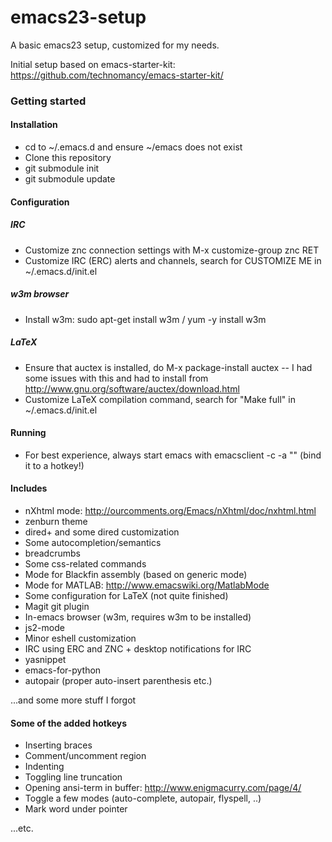 # emacs23-setup

A basic emacs23 setup, customized for my needs.

Initial setup based on emacs-starter-kit: https://github.com/technomancy/emacs-starter-kit/

### Getting started
#### Installation
- cd to ~/.emacs.d and ensure ~/emacs does not exist
- Clone this repository
- git submodule init
- git submodule update

#### Configuration
##### IRC
- Customize znc connection settings with M-x customize-group znc RET
- Customize IRC (ERC) alerts and channels, search for CUSTOMIZE ME in ~/.emacs.d/init.el

##### w3m browser
- Install w3m: sudo apt-get install w3m / yum -y install w3m

##### LaTeX
- Ensure that auctex is installed, do M-x package-install auctex -- I had some issues with this and had to install from http://www.gnu.org/software/auctex/download.html
- Customize LaTeX compilation command, search for "Make full" in ~/.emacs.d/init.el

#### Running
- For best experience, always start emacs with emacsclient -c -a "" (bind it to a hotkey!)

#### Includes
- nXhtml mode: http://ourcomments.org/Emacs/nXhtml/doc/nxhtml.html
- zenburn theme
- dired+ and some dired customization 
- Some autocompletion/semantics
- breadcrumbs
- Some css-related commands
- Mode for Blackfin assembly (based on generic mode)
- Mode for MATLAB: http://www.emacswiki.org/MatlabMode
- Some configuration for LaTeX (not quite finished)
- Magit git plugin
- In-emacs browser (w3m, requires w3m to be installed)
- js2-mode
- Minor eshell customization
- IRC using ERC and ZNC + desktop notifications for IRC
- yasnippet
- emacs-for-python
- autopair (proper auto-insert parenthesis etc.)

...and some more stuff I forgot

#### Some of the added hotkeys
- Inserting braces
- Comment/uncomment region
- Indenting
- Toggling line truncation
- Opening ansi-term in buffer: http://www.enigmacurry.com/page/4/
- Toggle a few modes (auto-complete, autopair, flyspell, ..)
- Mark word under pointer

...etc.
